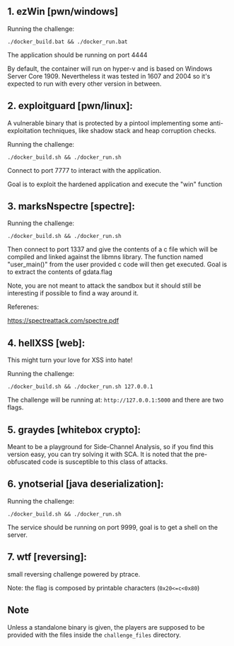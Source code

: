 ## 1. ezWin [pwn/windows]

Running the challenge:

`./docker_build.bat && ./docker_run.bat`

The application should be running on port 4444

By default, the container will run on hyper-v and is based on Windows Server Core 1909. Nevertheless it was tested in 1607 and 2004 so it's expected to run with every other version in between.



## 2. exploitguard [pwn/linux]: 

A vulnerable binary that is protected by a pintool implementing some anti-exploitation techniques, like shadow stack and heap corruption checks.


Running the challenge:

`./docker_build.sh && ./docker_run.sh`

Connect to port 7777 to interact with the application.

Goal is to exploit the hardened application and execute the "win" function


## 3. marksNspectre [spectre]:

Running the challenge:

`./docker_build.sh && ./docker_run.sh`

Then connect to port 1337 and give the contents of a c file  which will be compiled and linked against the libmns library. The function named "user_main()" from the user provided c code will then get executed.
Goal is to extract the contents of gdata.flag

Note, you are not meant to attack the sandbox but it should still be interesting if possible to find a way around it.

Referenes:

https://spectreattack.com/spectre.pdf



## 4. hellXSS [web]: 

This might turn your love for XSS into hate!

Running the challenge:

`./docker_build.sh && ./docker_run.sh 127.0.0.1`

The challenge will be running at: `http://127.0.0.1:5000` and there are two flags.



##  5. graydes [whitebox crypto]: 

Meant to be a playground for Side-Channel Analysis, so if you find this version easy, you can try solving it with SCA. It is noted that the pre-obfuscated code is susceptible to this class of attacks.



## 6. ynotserial [java deserialization]: 

Running the challenge:

`./docker_build.sh && ./docker_run.sh`

The service should be running on port 9999, goal is to get a shell on the server.



## 7. wtf [reversing]: 

small reversing challenge powered by ptrace.

Note: the flag is composed by printable characters (`0x20<=c<0x80`)



## Note

Unless a standalone binary is given, the players are supposed to be provided with the files inside the `challenge_files` directory.